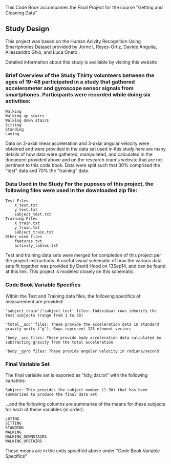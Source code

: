 This Code Book accompanies the Final Project for the course "Getting and Cleaning Data"

## Study Design

This project was based on the Human Acivity Recognition Using Smartphones Dataset provided by Jorne L Reyes-Ortiz, Davide Anguita, Allessandro Ghio, and Luca Oneto .

Detailed information about this study is available by visiting this website

### Brief Overview of the Study Thirty volunteers between the ages of 19-48 participated in a study that gathered accelerometer and gyroscope sensor signals from smartphones. Participants were recorded while doing six activities:

    Walking
    Walking up stairs
    Walking down stairs
    Sitting
    Standing
    Laying

Data on 3-axial linear acceleration and 3-axial angular velocity were obtained and were provided in the data set used in this study.here are many details of how data were gathered, manipulated, and calculated in the document provided above and on the research team's website that are not pertinent to this code book. Data were split such that 30% comprised the "test" data and 70% the "training" data.

### Data Used in the Study For the puposes of this project, the following files were used in the downloaded zip file:

    Test Files
        X_test.txt
        y_test.txt
        subject_test.txt
    Training Files
        X_train.txt
        y_train.txt
        subject_train.txt
    Other used files
        features.txt
        activity_lables.txt

Test and training data sets were merged for completion of this project per the project instructions. A useful visual schematic of how the various data sets fit together was provided by David Hood on 13Sep14, and can be found at this link. This project is modeled closely on this schematic.

### Code Book Variable Specifics

Within the Test and Training data files, the following specifics of measurement are provided:

    'subject_train'/'subject_test' files: Individual rows identify the test subjects (range from 1 to 30)

    'total__acc' files: These provide the acceleration data in standard gravity units ("g"). Rows represent 128 element vectors

    'body__acc files: These provide body acceleration data calculated by subtracting gravity from the total acceleration

    'body__gyro files: These provide angular velocity in radians/second

### Final Variable Set

The final variable set is exported as "tidy_dat.txt" with the following variables:

    Subject: This provides the subject number (1-30) that has been summarized to produce the final data set

...and the following columns are summaries of the means for these subjects for each of these variables (in order):

    LAYING
    SITTING
    STANDING
    WALKING
    WALKING_DOWNSTAIRS
    WALKING_UPSTAIRS

These means are in the units specified above under "Code Book Variable Specifics"
